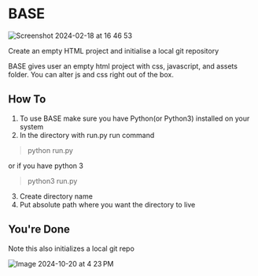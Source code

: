 # BASE

![Screenshot 2024-02-18 at 16 46 53](https://github.com/hermanjustino/BASE/assets/46625107/cdefbb00-3226-46d8-b9e4-ae10ddb4613f)


Create an empty HTML project and initialise a local git repository

BASE gives user an empty html project with css, javascript, and assets folder. You can alter js and css right out of the box.


## How To

1. To use BASE make sure you have Python(or Python3) installed on your system
2. In the directory with run.py run command
> python run.py

or if you have python 3

> python3 run.py
3. Create directory name
4. Put absolute path where you want the directory to live

## You're Done

Note this also initializes a local git repo



![Image 2024-10-20 at 4 23 PM](https://github.com/user-attachments/assets/b32ebaf7-1a74-47b8-812f-1973e2546855)

